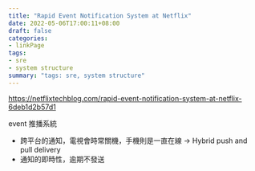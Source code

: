 ```yaml
---
title: "Rapid Event Notification System at Netflix"
date: 2022-05-06T17:00:11+08:00
draft: false
categories:
- linkPage
tags:
- sre
- system structure
summary: "tags: sre, system structure"
---
```

https://netflixtechblog.com/rapid-event-notification-system-at-netflix-6deb1d2b57d1

event 推播系統

- 跨平台的通知，電視會時常關機，手機則是一直在線 -> Hybrid push and pull delivery
- 通知的即時性，逾期不發送
